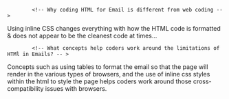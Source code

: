             <!-- Why coding HTML for Email is different from web coding -->

Using inline CSS changes everything with how the HTML code is formatted & does not appear to be the cleanest code at times...

            <!-- What concepts help coders work around the limitations of HTMl in Emails? -- >

Concepts such as using tables to format the email so that the page will render in the various types of browsers, and the use of inline css styles within the html to style the page helps coders work around those cross-compatibility issues with browsers.
